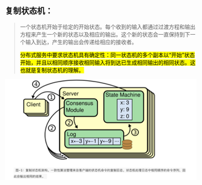 ## 复制状态机：



> 一个状态机开始于给定的开始状态。每个收到的输入都通过过渡方程和输出方程来产生一个新的状态以及相应的输出。这个新的状态会一直保持到下一个输入到达，产生的输出会传递给相应的接收者。
>
> <mark>分布式服务中要求状态机具有确定性：同一状态机的多个副本以“开始”状态开始，并且以相同顺序接收相同输入将到达已生成相同输出的相同状态。这也就是复制状态机的理解。</mark>



![image-20210701201348694](../image/image-20210701201348694.png)



















